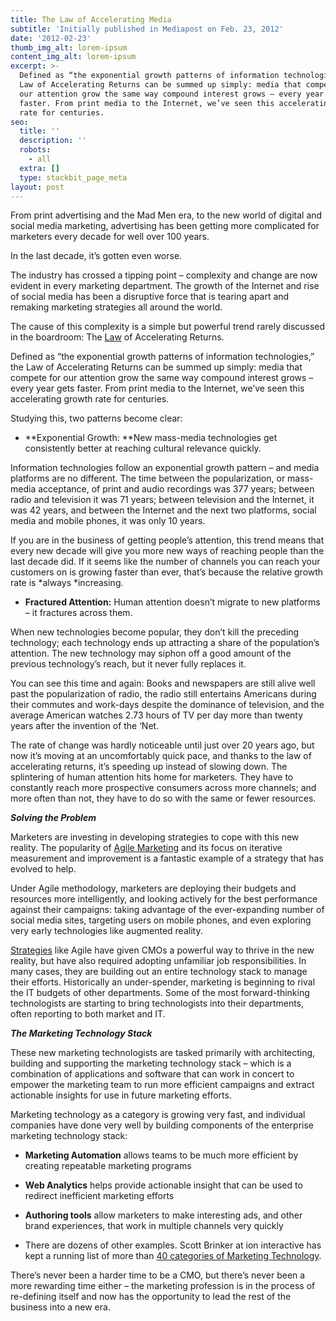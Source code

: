 ```yaml
---
title: The Law of Accelerating Media
subtitle: 'Initially published in Mediapost on Feb. 23, 2012'
date: '2012-02-23'
thumb_img_alt: lorem-ipsum
content_img_alt: lorem-ipsum
excerpt: >-
  Defined as “the exponential growth patterns of information technologies,” the
  Law of Accelerating Returns can be summed up simply: media that compete for
  our attention grow the same way compound interest grows – every year gets
  faster. From print media to the Internet, we’ve seen this accelerating growth
  rate for centuries.
seo:
  title: ''
  description: ''
  robots:
    - all
  extra: []
  type: stackbit_page_meta
layout: post
---
```

From print advertising and the Mad Men era, to the new world of digital and social media marketing, advertising has been getting more complicated for marketers every decade for well over 100 years.

In the last decade, it’s gotten even worse.

The industry has crossed a tipping point – complexity and change are now evident in every marketing department. The growth of the Internet and rise of social media has been a disruptive force that is tearing apart and remaking marketing strategies all around the world.

The cause of this complexity is a simple but powerful trend rarely discussed in the boardroom: The [Law](http://www.forbes.com/law/) of Accelerating Returns.

Defined as “the exponential growth patterns of information technologies,” the Law of Accelerating Returns can be summed up simply: media that compete for our attention grow the same way compound interest grows – every year gets faster. From print media to the Internet, we’ve seen this accelerating growth rate for centuries.

Studying this, two patterns become clear:

*   **Exponential Growth: **New mass-media technologies get consistently better at reaching cultural relevance quickly.

Information technologies follow an exponential growth pattern – and media platforms are no different. The time between the popularization, or mass-media acceptance, of print and audio recordings was 377 years; between radio and television it was 71 years; between television and the Internet, it was 42 years, and between the Internet and the next two platforms, social media and mobile phones, it was only 10 years.

If you are in the business of getting people’s attention, this trend means that every new decade will give you more new ways of reaching people than the last decade did. If it seems like the number of channels you can reach your customers on is growing faster than ever, that’s because the relative growth rate is *always *increasing.

*   **Fractured Attention:** Human attention doesn’t migrate to new platforms – it fractures across them.

When new technologies become popular, they don’t kill the preceding technology; each technology ends up attracting a share of the population’s attention. The new technology may siphon off a good amount of the previous technology’s reach, but it never fully replaces it.

You can see this time and again: Books and newspapers are still alive well past the popularization of radio, the radio still entertains Americans during their commutes and work-days despite the dominance of television, and the average American watches 2.73 hours of TV per day more than twenty years after the invention of the ‘Net.

The rate of change was hardly noticeable until just over 20 years ago, but now it’s moving at an uncomfortably quick pace, and thanks to the law of accelerating returns, it’s speeding up instead of slowing down. The splintering of human attention hits home for marketers. They have to constantly reach more prospective consumers across more channels; and more often than not, they have to do so with the same or fewer resources.

***Solving the Problem***

Marketers are investing in developing strategies to cope with this new reality. The popularity of [Agile Marketing](http://www.agilemarketingblog.com/) and its focus on iterative measurement and improvement is a fantastic example of a strategy that has evolved to help.

Under Agile methodology, marketers are deploying their budgets and resources more intelligently, and looking actively for the best performance against their campaigns: taking advantage of the ever-expanding number of social media sites, targeting users on mobile phones, and even exploring very early technologies like augmented reality.

[Strategies](http://www.forbes.com/strategies-solutions/) like Agile have given CMOs a powerful way to thrive in the new reality, but have also required adopting unfamiliar job responsibilities. In many cases, they are building out an entire technology stack to manage their efforts. Historically an under-spender, marketing is beginning to rival the IT budgets of other departments. Some of the most forward-thinking technologists are starting to bring technologists into their departments, often reporting to both market and IT.

***The Marketing Technology Stack***

These new marketing technologists are tasked primarily with architecting, building and supporting the marketing technology stack – which is a combination of applications and software that can work in concert to empower the marketing team to run more efficient campaigns and extract actionable insights for use in future marketing efforts.

Marketing technology as a category is growing very fast, and individual companies have done very well by building components of the enterprise marketing technology stack:

*   **Marketing Automation** allows teams to be much more efficient by creating repeatable marketing programs

*   **Web Analytics** helps provide actionable insight that can be used to redirect inefficient marketing efforts

*   **Authoring tools** allow marketers to make interesting ads, and other brand experiences, that work in multiple channels very quickly

*   There are dozens of other examples. Scott Brinker at ion interactive has kept a running list of more than [40 categories of Marketing Technology](http://www.chiefmartec.com/post_images/marketing_technology_landscape.jpg).

There’s never been a harder time to be a CMO, but there’s never been a more rewarding time either – the marketing profession is in the process of re-defining itself and now has the opportunity to lead the rest of the business into a new era.
